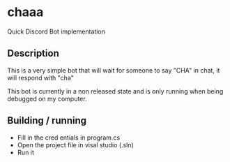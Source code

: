 # chaaa
Quick Discord Bot implementation

## Description

This is a very simple bot that will wait for someone to say "CHA" in chat, it will respond with "cha"

This bot is currently in a non released state and is only running when being debugged on my computer. 

## Building / running 
- Fill in the cred entials in program.cs
- Open the project file in visal studio (.sln)
- Run it
